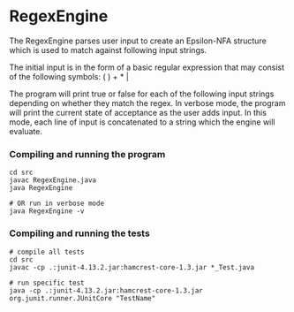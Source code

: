 # RegexEngine
The RegexEngine parses user input to create an Epsilon-NFA structure which is used to match against following input strings. 

The initial input is in the form of a basic regular expression that may consist of the following symbols: ( ) + * |

The program will print true or false for each of the following input strings depending on whether they match the regex. In verbose mode, the program will print the current state of acceptance as the user adds input. In this mode, each line of input is concatenated to a string which the engine will evaluate.

### Compiling and running the program
```shell
cd src
javac RegexEngine.java 
java RegexEngine 

# OR run in verbose mode
java RegexEngine -v
```

### Compiling and running the tests
```shell
# compile all tests 
cd src
javac -cp .:junit-4.13.2.jar:hamcrest-core-1.3.jar *_Test.java

# run specific test
java -cp .:junit-4.13.2.jar:hamcrest-core-1.3.jar org.junit.runner.JUnitCore "TestName"
```
